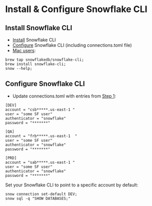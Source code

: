 
# Install & Configure Snowflake CLI

## Install Snowflake CLI 

- [Install](https://docs.snowflake.com/developer-guide/snowflake-cli/installation/installation#label-snowcli-install-macos-installer) Snowflake CLI
- [Configure](https://docs.snowflake.com/developer-guide/snowflake-cli/connecting/configure-cli) Snowflake CLI (including connections.toml file)
- [Mac users](https://github.com/snowflakedb/snowflake-cli):  
```
brew tap snowflakedb/snowflake-cli;
brew install snowflake-cli;
snow --help;
```

## Configure Snowflake CLI

-  Update connections.toml with entries from [Step 1](./00_snowflake_cicd_setup.md#step-1-create-snowflake-trial-accounts):  

```
[DEV]
account = "csb*****.us-east-1 "
user = "some SF user"
authenticator = "snowflake"
password = "*******"

[QA]
account = "frb*****.us-east-1  "
user = "some SF user"
authenticator = "snowflake"
password = "*******"

[PRD]
account = "sab*****.us-east-1 "
user = "some SF user"
authenticator = "snowflake"
password = "*******"
```

Set your Snowflake CLI to point to a specific account by default:    
```
snow connection set-default DEV;  
snow sql -q "SHOW DATABASES;"
```

